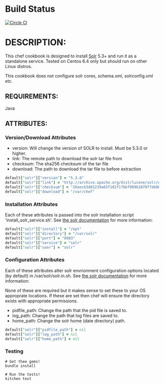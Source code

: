 # Build Status
[![Circle CI](https://circleci.com/gh/usemarkup/chef-solr/tree/master.svg?style=svg)](https://circleci.com/gh/usemarkup/chef-solr/tree/master)

# DESCRIPTION:

This chef cookbook is designed to install [Solr](http://lucene.apache.org/solr/) 5.3+ and run it as a standalone service. Tested on Centos 6.4 only but should run on other Linux distros.

This cookbook does not configure solr cores, schema.xml, solrconfig.xml etc.

## REQUIREMENTS:

Java

## ATTRIBUTES:

### Version/Download Attributes

- version: Will change the version of SOLR to install. Must be 5.3.0 or higher.
- link: The remote path to download the solr tar file from
- checksum: The sha256 checksum of the tar file
- download: The path to download the tar file to before extraction

```ruby
default["solr"]["version"] = "5.3.0"
default["solr"]["link"] = "http://archive.apache.org/dist/lucene/solr/#{node['solr']['version']}/solr-#{node['solr']['version']}.tgz"
default["solr"]["checksum"] = "26aec63d81239a65f182f17bbf009b1070f7db0bb83657ac2a67a08b57227f7c" #sha256
default["solr"]["download"] = "/var/chef"
```

### Installation Attributes
Each of these attributes is passed into the solr installation script 'install_solr_service.sh'. See [the solr documentation](https://cwiki.apache.org/confluence/display/solr/Taking+Solr+to+Production#TakingSolrtoProduction-RuntheSolrInstallationScript) for more information:

```ruby
default["solr"]["install"] = "/opt"
default["solr"]["directory"] = "/var/solr"
default["solr"]["port"] = "8983"
default["solr"]["service"] = "solr"
default["solr"]["user"] = "solr"
```

### Configuration Attributes
Each of these attributes alter solr envrionment configuration options located (by default) in /var/solr/solr.in.sh. See [the solr documentation](https://cwiki.apache.org/confluence/display/solr/Taking+Solr+to+Production#TakingSolrtoProduction-RuntheSolrInstallationScript) for more information:

None of these are required but it makes sense to set these to your OS approprate locations. If these are set then chef will ensure the directory exists with appropriate permissions.

- pidfile_path: Change the path that the pid file is saved to.
- log_path: Change the path that log files are saved to.
- home_path: Change the solr home (date directory) path.

```ruby
default["solr"]["pidfile_path"] = nil
default["solr"]["log_path"] = nil
default["solr"]["home_path"] = nil
```


### Testing
```
# Get thee gems!
bundle install

# Run the tests!
kitchen test
```
